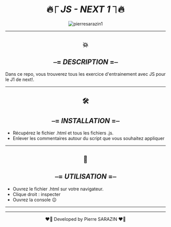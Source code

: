 
<div align="center">

#  🔥⎾ _**JS - NEXT 1**_ ⏋🔥

</div>


<div align="center">
<img src ="https://media0.giphy.com/media/3o7qDPxorBbvpB1Pby/200.webp?cid=ecf05e47l7qivxeubrumixcsznj85j6palqgubg7zf9xjt77&rid=200.webp&ct=g" alt="pierresarazin1"  />
</div>

 ___

<div align="center">

## 💥
## ⎯= _**DESCRIPTION**_ =⎯

</div>
Dans ce repo, vous trouverez tous les exercice d'entrainement avec JS pour le J1 de next!.


 ___
<div align="center">

## 🛠
## ⎯= _**INSTALLATION**_ =⎯ 

</div>

- Récupérez le fichier .html et tous les fichiers .js.
- Enlever les commentaires autour du script que vous souhaitez appliquer



 ___
<div align="center">

## 🚀
## ⎯= _**UTILISATION**_ =⎯ 

</div>
 


- Ouvrez le fichier .html sur votre navigateur.
- Clique droit : inspecter
- Ouvrez la console 😉
 ___
 ___

<p align="center">
❤️‍🔥 Developed by Pierre SARAZIN ❤️‍🔥
</p>


